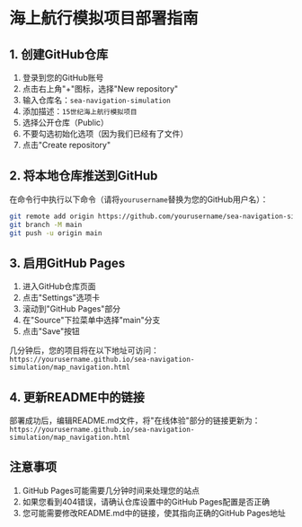 # 海上航行模拟项目部署指南

## 1. 创建GitHub仓库

1. 登录到您的GitHub账号
2. 点击右上角"+"图标，选择"New repository"
3. 输入仓库名：`sea-navigation-simulation`
4. 添加描述：`15世纪海上航行模拟项目`
5. 选择公开仓库（Public）
6. 不要勾选初始化选项（因为我们已经有了文件）
7. 点击"Create repository"

## 2. 将本地仓库推送到GitHub

在命令行中执行以下命令（请将`yourusername`替换为您的GitHub用户名）：

```bash
git remote add origin https://github.com/yourusername/sea-navigation-simulation.git
git branch -M main
git push -u origin main
```

## 3. 启用GitHub Pages

1. 进入GitHub仓库页面
2. 点击"Settings"选项卡
3. 滚动到"GitHub Pages"部分
4. 在"Source"下拉菜单中选择"main"分支
5. 点击"Save"按钮

几分钟后，您的项目将在以下地址可访问：
`https://yourusername.github.io/sea-navigation-simulation/map_navigation.html`

## 4. 更新README中的链接

部署成功后，编辑README.md文件，将"在线体验"部分的链接更新为：
`https://yourusername.github.io/sea-navigation-simulation/map_navigation.html`

## 注意事项

1. GitHub Pages可能需要几分钟时间来处理您的站点
2. 如果您看到404错误，请确认仓库设置中的GitHub Pages配置是否正确
3. 您可能需要修改README.md中的链接，使其指向正确的GitHub Pages地址 